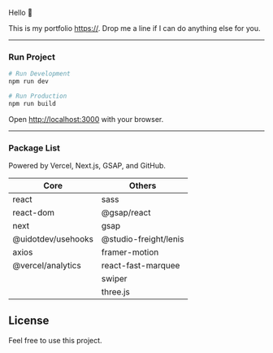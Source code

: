 Hello 👋 


This is my portfolio [https://](https://). Drop me a line if I can do anything else for you.

---

### Run Project

```bash
# Run Development
npm run dev

# Run Production
npm run build
```

Open [http://localhost:3000](http://localhost:3000) with your browser.

---

### Package List

Powered by Vercel, Next.js, GSAP, and GitHub.

| Core               | Others                |
|--------------------|-----------------------|
| react              | sass                  |
| react-dom          | @gsap/react           |
| next               | gsap                  |
| @uidotdev/usehooks | @studio-freight/lenis |
| axios              | framer-motion         |
| @vercel/analytics  | react-fast-marquee    |
|                    | swiper                |
|                    | three.js              |


## License
Feel free to use this project.
